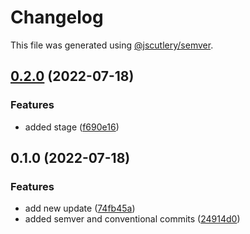 # Changelog

This file was generated using [@jscutlery/semver](https://github.com/jscutlery/semver).

## [0.2.0](https://github.com/letier3110/nx-test/compare/my-app-0.1.0...my-app-0.2.0) (2022-07-18)


### Features

* added stage ([f690e16](https://github.com/letier3110/nx-test/commit/f690e16c89b6cf613c05000450d6790bdebcb90f))

## 0.1.0 (2022-07-18)


### Features

* add new update ([74fb45a](https://github.com/letier3110/nx-test/commit/74fb45af0b9901a58a721d375a87a78e5b71b846))
* added semver and conventional commits ([24914d0](https://github.com/letier3110/nx-test/commit/24914d0d20748c75a23e4e4859d701f0fc9a9e39))

